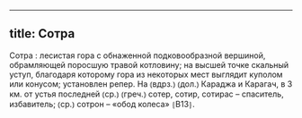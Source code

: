 
---
title: Сотра
---
Сотра
: лесистая гора с обнаженной подковообразной вершиной, обрамляющей поросшую травой котловину; на высшей точке скальный уступ, благодаря которому гора из некоторых мест выглядит куполом или конусом; установлен репер. На ⦅вдрз.⦆ ⦅дол.⦆ Караджа и Карагач, в 3 км. от устья последней ⦅ср.⦆ ⦅греч.⦆ сотер, сотир, сотирас – спаситель, избавитель; ⦅ср.⦆ сотрон – «обод колеса» ⦃В13⦄.
